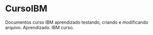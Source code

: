 # CursoIBM
Documentos curso IBM aprendizado
testando, criando e modificando arquivo. Aprendizado. IBM curso.
